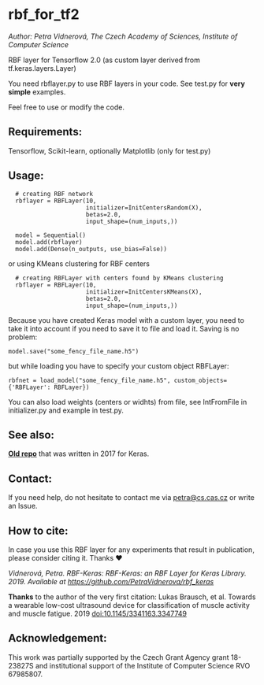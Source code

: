 # rbf_for_tf2
*Author: Petra Vidnerová, The Czech Academy of Sciences, Institute of Computer Science*


RBF layer for Tensorflow 2.0 (as custom layer derived from tf.keras.layers.Layer)

You need rbflayer.py to use RBF layers in your code. See test.py for
**very simple** examples.

Feel free to use or modify the code. 

## Requirements:
 Tensorflow, Scikit-learn, optionally Matplotlib (only for test.py)

## Usage:

```
  # creating RBF network
  rbflayer = RBFLayer(10,
                      initializer=InitCentersRandom(X),
                      betas=2.0,
                      input_shape=(num_inputs,))

  model = Sequential()
  model.add(rbflayer)
  model.add(Dense(n_outputs, use_bias=False))
``` 

or using KMeans clustering for RBF centers 

```
  # creating RBFLayer with centers found by KMeans clustering
  rbflayer = RBFLayer(10,
                      initializer=InitCentersKMeans(X),
                      betas=2.0,
                      input_shape=(num_inputs,))
``` 

 Because you have created Keras model with a custom layer, you need to take it into 
 account if you need to save it to file and load it.
 Saving is no problem:
 ```
 model.save("some_fency_file_name.h5")
 ```
 but while loading you have to specify your custom object RBFLayer:
 ```
 rbfnet = load_model("some_fency_file_name.h5", custom_objects={'RBFLayer': RBFLayer})
 ```

 You can also load weights (centers or widhts) from file, see IntFromFile in initializer.py and
 example in test.py.


## See also:
**[Old repo](https://github.com/PetraVidnerova/rbf_keras/)** that was written
in 2017 for Keras. 


## Contact:
If you need help, do not hesitate to contact me via petra@cs.cas.cz or write an Issue.

## How to cite:
In case you use this RBF layer for any experiments that result in publication, please consider citing it. Thanks :heart:

*Vidnerová, Petra. RBF-Keras: RBF-Keras: an RBF Layer for Keras Library. 2019. 
Available at https://github.com/PetraVidnerova/rbf_keras*

**Thanks** to the author of the very first citation:   Lukas Brausch, et al. Towards a wearable low-cost ultrasound device for classification of muscle activity and muscle fatigue. 2019 
[doi:10.1145/3341163.3347749](https://doi.org/10.1145/3341163.3347749)



## Acknowledgement: 
This work  was partially supported by the Czech Grant Agency grant 18-23827S 
and institutional support of the Institute of Computer Science RVO 67985807.

